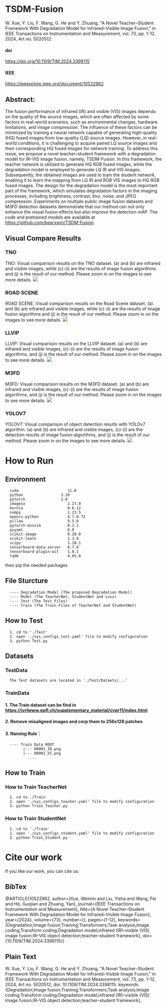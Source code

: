 # TSDM-Fusion
W. Xue, Y. Liu, F. Wang, G. He and Y. Zhuang, "A Novel Teacher–Student Framework With Degradation Model for Infrared–Visible Image Fusion," in IEEE Transactions on Instrumentation and Measurement, vol. 73, pp. 1-12, 2024, Art no. 5020512.

#### doi 
https://doi.org/10.1109/TIM.2024.3398115
#### IEEE
https://ieeexplore.ieee.org/document/10522962

## Abstract:
The fusion performance of infrared (IR) and visible (VIS) images depends on the quality of the source images, which are often affected by some factors in real-world scenarios, such as environmental changes, hardware limitations, and image compression. The influence of these factors can be minimized by training a neural network capable of generating high-quality (HQ) fused images from low-quality (LQ) source images. However, in real-world conditions, it is challenging to acquire paired LQ source images and their corresponding HQ fused images for network training. To address this issue, we propose a novel teacher–student framework with a degradation model for IR–VIS image fusion, namely, TSDM-Fusion. In this framework, the teacher network is utilized to generate HQ RGB fused images, while the degradation model is employed to generate LQ IR and VIS images. Subsequently, the obtained images are used to train the student network, enabling it to learn the mapping from LQ IR and RGB VIS images to HQ RGB fused images. The design for the degradation model is the most important part of the framework, which simulates degradation factors in the imaging processes, including brightness, contrast, blur, noise, and JPEG compression. Experiments on multiple public image fusion datasets and M3FD detection datasets demonstrate that our method can not only enhance the visual fusion effects but also improve the detection mAP. The code and pretrained models are available at https://github.com/bearxwm/TSDM-Fusion.

## Visual Compare Results
### TNO
TNO: Visual comparison results on the TNO dataset. (a) and (b) are infrared and visible images, while (c)-(i) are the results of image fusion algorithms and (j) is the result of our method. Please zoom in on the images to see more details. ![](./ComparedImages/TNO.png)
### ROAD SCENE
ROAD SCENE: Visual comparison results on the Road Scene dataset. (a) and (b) are infrared and visible images, while (c)-(i) are the results of image fusion algorithms and (j) is the result of our method. Please zoom in on the images to see more details. ![](./ComparedImages/ROAD.png)
### LLVIP
LLVIP: Visual comparison results on the LLVIP dataset. (a) and (b) are infrared and visible images, (c)-(i) are the results of image fusion algorithms, and (j) is the result of our method. Please zoom in on the images to see more details. ![](./ComparedImages/LLVIP.png) 
### M3FD
M3FD: Visual comparison results on the M3FD dataset. (a) and (b) are infrared and visible images, (c)-(i) are the results of image fusion algorithms, and (j) is the result of our method. Please zoom in on the images to see more details. ![](./ComparedImages/M3FD.png)
### YOLOV7
YOLOV7: Visual comparison of object detection results with YOLOv7 algorithm. (a) and (b) are infrared and visible images, (c)-(i) are the detection results of image fusion algorithms, and (j) is the result of our method. Please zoom in on the images to see more details. ![](./ComparedImages/YOLOV7.png)

# How to Run
## Environment
      cuda	                    11.8	
      python	             3.10
      pytorch	             2.0
      imageio                   2.27.0
      kornia                    0.6.12
      numpy                     1.23.5
      opencv-python             4.7.0.72
      pillow                    9.5.0
      pytorch-msssim            0.2.1
      pyyaml                    6.0
      scikit-image              0.20.0
      scikit-learn              1.3.0
      scipy                     1.10.1
      tensorboard-data-server   0.7.0
      tensorboard-plugin-wit    1.8.1
      tqdm                      4.65.0 
      
then pip the needed packages

## File Sturcture
      ---- Degradation Model (The proposed Degradation Model)
      ---- Model (The TeacherNet, StudentNet and Loss)
      ---- Test (The Test Files)
      ---- Train (The Train Files of TeacherNet and StudentNet)

## How to Test
      1. cd to './Test'
      2. open './sys_configs_test.yaml' file to modify configuration
      3. python Test.py

## Datasets
### TestData
      The Test datasets are located in './Test/Dataets/...'
### TrainData
#### 1. The Train dataset can be find in https://ivrlwww.epfl.ch/supplementary_material/cvpr11/index.html
#### 2. Remove misaligned images and corp them to 256x128 patches
#### 3. Naming Rule：
      ---- Train Data ROOT
            |--- 00001_IR.png
            |--- 00001_VI.png
              ....

## How to Train
### How to Train TeacherNet
      1. cd to ./Train
      2. open './sys_configs_teacher.yaml' file to modify configuration
      3. python Train_Teacher.py

### How to Train StudentNet
      1. cd to './Train'
      2. open './sys_configs_student.yaml' file to modify configuration
      3. python Train_Student.py


# Cite our work
If you like our work, you can cite us:

## BibTex
@ARTICLE{10522962,
  author={Xue, Weimin and Liu, Yisha and Wang, Fei and He, Guojian and Zhuang, Yan},
  journal={IEEE Transactions on Instrumentation and Measurement}, 
  title={A Novel Teacher–Student Framework With Degradation Model for Infrared–Visible Image Fusion}, 
  year={2024},
  volume={73},
  number={},
  pages={1-12},
  keywords={Degradation;Image fusion;Training;Transformers;Task analysis;Image coding;Transform coding;Degradation model;infrared (IR)–visible (VIS) image fusion;IR–VIS object detection;teacher–student framework},
  doi={10.1109/TIM.2024.3398115}}
  
## Plain Text
W. Xue, Y. Liu, F. Wang, G. He and Y. Zhuang, "A Novel Teacher–Student Framework With Degradation Model for Infrared–Visible Image Fusion," in IEEE Transactions on Instrumentation and Measurement, vol. 73, pp. 1-12, 2024, Art no. 5020512, doi: 10.1109/TIM.2024.3398115.
keywords: {Degradation;Image fusion;Training;Transformers;Task analysis;Image coding;Transform coding;Degradation model;infrared (IR)–visible (VIS) image fusion;IR–VIS object detection;teacher–student framework},




